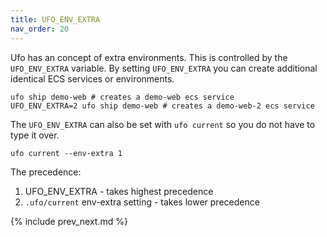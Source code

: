 ```yaml
---
title: UFO_ENV_EXTRA
nav_order: 20
---
```


Ufo has an concept of extra environments. This is controlled by the `UFO_ENV_EXTRA` variable.  By setting `UFO_ENV_EXTRA` you can create additional identical ECS services or environments.

    ufo ship demo-web # creates a demo-web ecs service
    UFO_ENV_EXTRA=2 ufo ship demo-web # creates a demo-web-2 ecs service

The `UFO_ENV_EXTRA` can also be set with `ufo current` so you do not have to type it over.

    ufo current --env-extra 1

The precedence:

1. UFO_ENV_EXTRA - takes highest precedence
2. `.ufo/current` env-extra setting - takes lower precedence

{% include prev_next.md %}